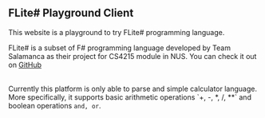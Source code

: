 ## FLite# Playground Client

This website is a playground to try FLite# programming language.

FLite# is a subset of F# programming language developed by Team Salamanca as their project for CS4215 module in NUS. You can check it out on <a href="https://github.com/Rye-Catcher/FLiteSharp">GitHub</a>
        
</br>
Currently this platform is only able to parse and simple calculator language. More specifically, it supports basic arithmetic operations `+, -, *, /, **` and boolean operations <code>and, or</code>.